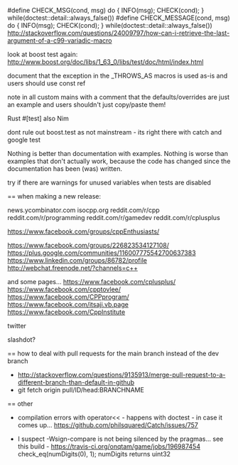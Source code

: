 


#define CHECK_MSG(cond, msg) do { INFO(msg); CHECK(cond); } while(doctest::detail::always_false())
#define CHECK_MESSAGE(cond, msg) do { INFO(msg); CHECK(cond); } while(doctest::detail::always_false())
http://stackoverflow.com/questions/24009797/how-can-i-retrieve-the-last-argument-of-a-c99-variadic-macro


look at boost test again:
http://www.boost.org/doc/libs/1_63_0/libs/test/doc/html/index.html

document that the exception in the _THROWS_AS macros is used as-is and users should use const ref


note in all custom mains with a comment that the defaults/overrides are just an example and users shouldn't just copy/paste them!


Rust #[test]
also Nim

dont rule out boost.test as not mainstream - its right there with catch and google test

Nothing is better than documentation with examples. Nothing is worse than examples that don't actually work, because the code has changed since the documentation has been (was) written.



try if there are warnings for unused variables when tests are disabled



== when making a new release:

news.ycombinator.com
isocpp.org
reddit.com/r/cpp
reddit.com/r/programming
reddit.com/r/gamedev
reddit.com/r/cplusplus

https://www.facebook.com/groups/cppEnthusiasts/

https://www.facebook.com/groups/226823534127108/
https://plus.google.com/communities/116007775542700637383
https://www.linkedin.com/groups/86782/profile
http://webchat.freenode.net/?channels=c++

and some pages...
https://www.facebook.com/cplusplus/
https://www.facebook.com/cpptovlee/
https://www.facebook.com/CPPprogram/
https://www.facebook.com/itsaji.vb.page
https://www.facebook.com/CppInstitute


twitter

slashdot?







== how to deal with pull requests for the main branch instead of the dev branch
- http://stackoverflow.com/questions/9135913/merge-pull-request-to-a-different-branch-than-default-in-github
- git fetch origin pull/ID/head:BRANCHNAME

== other
- compilation errors with operator<< - happens with doctest - in case it comes up... https://github.com/philsquared/Catch/issues/757

- I suspect -Wsign-compare is not being silenced by the pragmas...
  see this build - https://travis-ci.org/onqtam/game/jobs/196987454
  check_eq(numDigits(0), 1);     numDigits returns uint32
